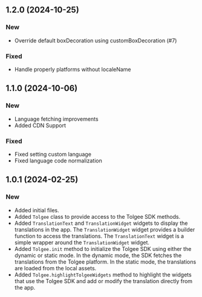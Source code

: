 ## 1.2.0 (2024-10-25)
### New
- Override default boxDecoration using customBoxDecoration (#7)
### Fixed
- Handle properly platforms without localeName


## 1.1.0 (2024-10-06)
### New
- Language fetching improvements
- Added CDN Support
### Fixed
- Fixed setting custom language
- Fixed language code normalization


## 1.0.1 (2024-02-25)
### New
- Added initial files.
- Added `Tolgee` class to provide access to the Tolgee SDK methods.
- Added `TranslationText` and `TranslationWidget` widgets to display the translations in the app. The `TranslationWidget` widget provides a builder function to access the translations. The `TranslationText` widget is a simple wrapper around the `TranslationWidget` widget.
- Added `Tolgee.init` method to initialize the Tolgee SDK using either the dynamic or static mode. In the dynamic mode, the SDK fetches the translations from the Tolgee platform. In the static mode, the translations are loaded from the local assets.
- Added `Tolgee.highlightTolgeeWidgets` method to highlight the widgets that use the Tolgee SDK and add or modify the translation directly from the app.

